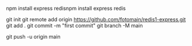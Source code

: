 

npm install express redisnpm install express redis


git init
git remote add origin https://github.com/fotomain/redis1-express.git
git add .
git commit -m "first commit"
git branch -M main

git push -u origin main
